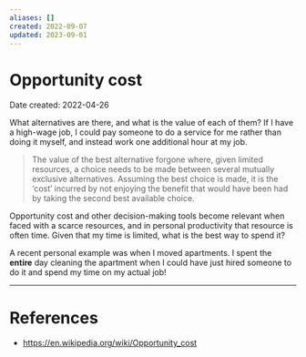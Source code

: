 ```yaml
---
aliases: []
created: 2022-09-07
updated: 2023-09-01
---
```


# Opportunity cost
Date created: 2022-04-26

What alternatives are there, and what is the value of each of them? If I have a high-wage job, I could pay someone to do a service for me rather than doing it myself, and instead work one additional hour at my job.

> The value of the best alternative forgone where, given limited resources, a choice needs to be made between several mutually exclusive alternatives. Assuming the best choice is made, it is the ‘cost’ incurred by not enjoying the benefit that would have been had by taking the second best available choice.

Opportunity cost and other decision-making tools become relevant when faced with a scarce resources, and in personal productivity that resource is often time. Given that my time is limited, what is the best way to spend it? 

A recent personal example was when I moved apartments. I spent the **entire** day cleaning the apartment when I could have just hired someone to do it and spend my time on my actual job!

---
# References
* https://en.wikipedia.org/wiki/Opportunity_cost